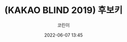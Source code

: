 ---
title: "(KAKAO BLIND 2019) 후보키"
layout: post
date: 2022-06-07 13:45
image: /assets/images/markdown.jpg
headerImage: false
tag:
- KAKAO
- 코테
- c++
star: true
category: blog
author: 코린이
description: 카카오 블라인드 채용 2019 코딩테스트 문제
---